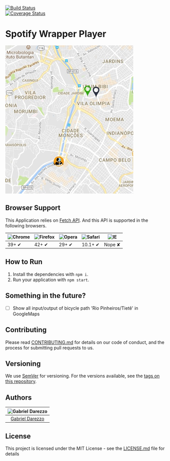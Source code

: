 [![Build Status](https://travis-ci.org/gabrieldarezzo/spotify-player.svg?branch=master)](https://travis-ci.org/gabrieldarezzo/spotify-player)  
[![Coverage Status](https://coveralls.io/repos/github/gabrieldarezzo/spotify-player/badge.svg)](https://coveralls.io/github/gabrieldarezzo/spotify-player)


# Spotify Wrapper Player

![Spotify Wrapper Player Screenshot](docs/demo.png)

## Browser Support

This Application relies on [Fetch API](https://fetch.spec.whatwg.org/). And this API is supported in the following browsers.

![Chrome](https://cloud.githubusercontent.com/assets/398893/3528328/23bc7bc4-078e-11e4-8752-ba2809bf5cce.png) | ![Firefox](https://cloud.githubusercontent.com/assets/398893/3528329/26283ab0-078e-11e4-84d4-db2cf1009953.png) | ![Opera](https://cloud.githubusercontent.com/assets/398893/3528330/27ec9fa8-078e-11e4-95cb-709fd11dac16.png) | ![Safari](https://cloud.githubusercontent.com/assets/398893/3528331/29df8618-078e-11e4-8e3e-ed8ac738693f.png) | ![IE](https://cloud.githubusercontent.com/assets/398893/3528325/20373e76-078e-11e4-8e3a-1cb86cf506f0.png) |
--- | --- | --- | --- | --- |
39+ ✔ | 42+ ✔ | 29+ ✔ | 10.1+ ✔ | Nope ✘ |

## How to Run

1. Install the dependencies with `npm i`.
2. Run your application with `npm start`.

## Something in the future?
- [ ] Show all input/output of bicycle path 'Rio Pinheiros/Tietê' in GoogleMaps


## Contributing

Please read [CONTRIBUTING.md](CONTRIBUTING.md) for details on our code of conduct, and the process for submitting pull requests to us.

## Versioning

We use [SemVer](http://semver.org/) for versioning. For the versions available, see the [tags on this repository](https://github.com/gabrieldarezzo/ciclosp/tags).

## Authors

| ![Gabriel Darezzo](https://avatars2.githubusercontent.com/u/4562368?v=4&s=460)|
|:---------------------:|
|  [Gabriel Darezzo](https://github.com/gabrieldarezzo/)   |


## License

This project is licensed under the MIT License - see the [LICENSE.md](LICENSE.md) file for details

